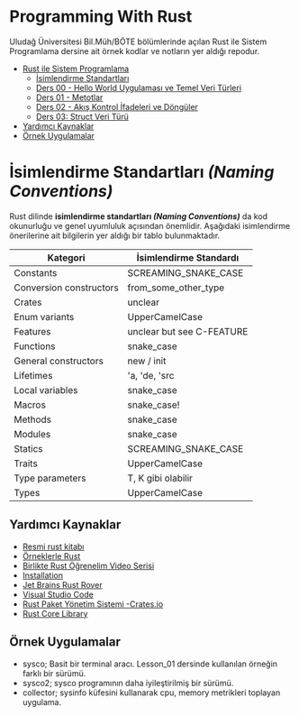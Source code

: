 # Programming With Rust

Uludağ Üniversitesi Bil.Müh/BÖTE bölümlerinde açılan Rust ile Sistem Programlama dersine ait örnek kodlar ve notların
yer aldığı repodur.

- [Rust ile Sistem Programlama](#programming-with-rust)
    - [İsimlendirme Standartları](#isimlendirme-standartları-_naming-conventions_)
    - [Ders 00 - Hello World Uygulaması ve Temel Veri Türleri](./Lesson_00/README.md)
    - [Ders 01 - Metotlar](./Lesson_01/README.md)
    - [Ders 02 - Akış Kontrol İfadeleri ve Döngüler](./Lesson_02/README.md)
    - [Ders 03: Struct Veri Türü](./Lesson_03/README.md)
- [Yardımcı Kaynaklar](#yardımcı-kaynaklar)
- [Örnek Uygulamalar](#örnek-uygulamalar)

# İsimlendirme Standartları _(Naming Conventions)_

Rust dilinde **isimlendirme standartları _(Naming Conventions)_** da kod okunurluğu ve genel uyumluluk açısından
önemlidir. Aşağıdaki isimlendirme önerilerine ait bilgilerin yer aldığı bir tablo bulunmaktadır.

| Kategori                | İsimlendirme Standardı    |
|-------------------------|---------------------------|
| Constants               | SCREAMING_SNAKE_CASE      |
| Conversion constructors | from_some_other_type      |
| Crates                  | unclear                   |
| Enum variants           | UpperCamelCase            |
| Features                | unclear but see C-FEATURE |
| Functions               | snake_case                |
| General constructors    | new / init                |
| Lifetimes               | 'a, 'de, 'src             |
| Local variables         | snake_case                |
| Macros                  | snake_case!               |
| Methods                 | snake_case                |
| Modules                 | snake_case                |
| Statics                 | SCREAMING_SNAKE_CASE      |
| Traits                  | UpperCamelCase            |
| Type parameters         | T, K gibi olabilir        |
| Types                   | UpperCamelCase            |

## Yardımcı Kaynaklar

- [Resmi rust kitabı](https://doc.rust-lang.org/book/)
- [Örneklerle Rust](https://doc.rust-lang.org/stable/rust-by-example/)
- [Birlikte Rust Öğrenelim Video Serisi](https://www.youtube.com/playlist?list=PLY-17mI_rla4zcAQtUsolk6G5bfbQAdYZ)
- [Installation](https://www.rust-lang.org/tools/install)
- [Jet Brains Rust Rover](https://www.jetbrains.com/rust/)
- [Visual Studio Code](https://code.visualstudio.com/download)
- [Rust Paket Yönetim Sistemi -Crates.io](https://crates.io/)
- [Rust Core Library](https://doc.rust-lang.org/core/index.html#the-rust-core-library)

## Örnek Uygulamalar

- sysco; Basit bir terminal aracı. Lesson_01 dersinde kullanılan örneğin farklı bir sürümü.
- sysco2; sysco programının daha iyileştirilmiş bir sürümü.
- collector; sysinfo küfesini kullanarak cpu, memory metrikleri toplayan uygulama.

